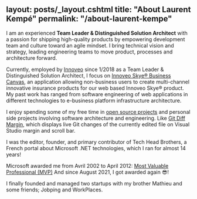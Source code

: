 layout: posts/_layout.cshtml
title: "About Laurent Kempé"
permalink: "/about-laurent-kempe"
---
<?# image center clear group=laurent https://farm2.staticflickr.com/1971/31306281378_02b055ccfe_z.jpg /?>

I am an experienced **Team Leader & Distinguished Solution Architect** with a passion for shipping high-quality products
by empowering development team and culture toward an agile mindset. I bring technical vision and strategy, leading
engineering teams to move product, processes and architecture forward.

Currently, employed by [Innoveo](https://www.innoveo.com/ "innoveo ") since 1/2018 as a Team Leader & Distinguished
Solution Architect, I focus on [Innoveo Skye® Business Canvas](https://www.youtube.com/watch?v=5ZmjSN1WAps&t=5s), an
application allowing non-business users to create multi-channel innovative insurance products for our web based Innoveo
Skye® product. My past work has ranged from software engineering of web applications in different technologies to
e-business platform infrastructure architecture.

I enjoy spending some of my free time in [open source projects](https://github.com/laurentkempe/) and personal side
projects involving software architecture and engineering.
Like [Git Diff Margin](https://github.com/laurentkempe/GitDiffMargin), which displays live Git changes of the currently
edited file on Visual Studio margin and scroll bar.

I was the editor, founder, and primary contributor of Tech Head Brothers, a French portal about Microsoft .NET
technologies, which I ran for almost 14 years!

Microsoft awarded me from Avril 2002 to April
2012: [Most Valuable Professional (MVP)](https://mvp.microsoft.com/en-us/PublicProfile/7749?fullName=Laurent%20%20Kemp%C3%A9)
And since August 2021, I got awarded again 😎!

I finally founded and managed two startups with my brother Mathieu and some friends; Jobping and WorkPlaces.
